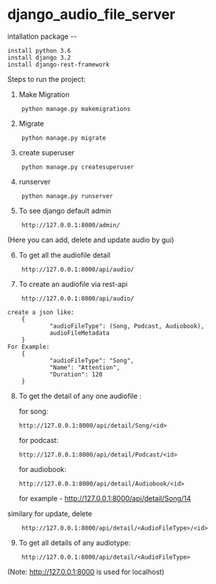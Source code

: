 # django_audio_file_server

intallation package -- 

  ```
  install python 3.6
  install django 3.2
  install django-rest-framework
  ```

Steps to run the project: 

1. Make Migration
```
	python manage.py makemigrations
```
2. Migrate

```
	python manage.py migrate
```

3. create superuser
```
	python manage.py createsuperuser
  ```

4. runserver
```
	python manage.py runserver
  ```

5. To see django default admin
```
	http://127.0.0.1:8000/admin/
  ```
(Here you can add, delete and update audio by gui)

6. To get all the audiofile detail
```
	http://127.0.0.1:8000/api/audio/
  ```

7. To create an audiofile via rest-api
```
	http://127.0.0.1:8000/api/audio/
  ```

	create a json like:
		{
    			"audioFileType": (Song, Podcast, Audiobook),
    			audioFileMetadata
		}
	For Example:
		{
    			"audioFileType": "Song",
    			"Name": "Attention",
    			"Duration": 120
		}

8. To get the detail of any one audiofile :
	
	for song: 
  
    ```
    http://127.0.0.1:8000/api/detail/Song/<id>
    ```
	
	for podcast:
  
    ```
    http://127.0.0.1:8000/api/detail/Podcast/<id>
    ```

	for audiobook: 
  
    ```
    http://127.0.0.1:8000/api/detail/Audiobook/<id>
    ```

	for example -
	http://127.0.0.1:8000/api/detail/Song/14

similary for update, delete 

```
	http://127.0.0.1:8000/api/detail/<AudioFileType>/<id>
  ```

9. To get all details of any audiotype:

```
	http://127.0.0.1:8000/api/detail/<AudioFileType>
  ```


(Note: http://127.0.0.1:8000 is used for localhost)





	
